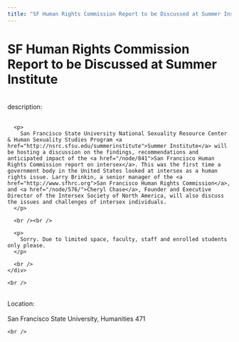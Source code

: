 ```yaml
---
title: "SF Human Rights Commission Report to be Discussed at Summer Institute"
---
```


# SF Human Rights Commission Report to be Discussed at Summer Institute

<div class="flexinode-body flexinode-2">
  <div class="flexinode-textarea-1">
    <div class="form-item">
      <br /> <label>description:</label><br /><br /> 
      
      <p>
        San Francisco State University National Sexuality Resource Center & Human Sexuality Studies Program <a href="http://nsrc.sfsu.edu/summerinstitute">Summer Institute</a> will be hosting a discussion on the findings, recommendations and anticipated impact of the <a href="/node/841">San Francisco Human Rights Commission report on intersex</a>. This was the first time a government body in the United States looked at intersex as a human rights issue. Larry Brinkin, a senior manager of the <a href="http://www.sfhrc.org">San Francisco Human Rights Commission</a>, and <a href="/node/576/">Cheryl Chase</a>, Founder and Executive Director of the Intersex Society of North America, will also discuss the issues and challenges of intersex individuals.
      </p>
      
      <br /><br />
      
      <p>
        Sorry. Due to limited space, faculty, staff and enrolled students only please.
      </p>
      
      <br />
    </div>
    
    <br />
  </div>
  
  <div class="flexinode-textfield-2">
    <div class="form-item">
      <br /> <label>Location:</label><br /><br /> San Francisco State University, Humanities 471<br />
    </div>
    
    <br />
  </div>
</div>